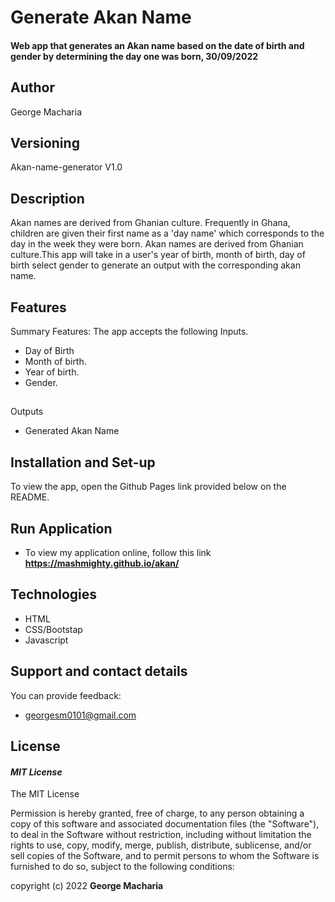 # Generate Akan Name 
#### Web app that generates an Akan name based on the date of birth and gender by determining the day one was born, 30/09/2022

## Author
George Macharia 

## Versioning
Akan-name-generator V1.0

## Description
Akan names are derived from Ghanian culture. Frequently in Ghana, children are given their first name as a 'day name' which corresponds to the day in the week they were born. Akan names are derived from Ghanian culture.This app will take in a user's year of birth, month of birth, day of birth select gender to generate an output with the corresponding akan name.

## Features
Summary Features:
The app accepts the following Inputs.

* Day of Birth
* Month of birth.
* Year of birth.
* Gender.

##

Outputs

* Generated Akan Name

## Installation and Set-up

To view the app, open the Github Pages link provided below on the README.

## Run Application

* To view my application online, follow this link **https://mashmighty.github.io/akan/**

## Technologies

* HTML  
* CSS/Bootstap
* Javascript

## Support and contact details

You can provide feedback:
* georgesm0101@gmail.com

## License
#### *MIT License*

The MIT License

Permission is hereby granted, free of charge, to any person obtaining a copy
of this software and associated documentation files (the "Software"), to deal
in the Software without restriction, including without limitation the rights
to use, copy, modify, merge, publish, distribute, sublicense, and/or sell
copies of the Software, and to permit persons to whom the Software is
furnished to do so, subject to the following conditions:

copyright (c) 2022 **George Macharia**



